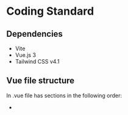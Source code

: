 # Coding Standard

## Dependencies

* Vite
* Vue.js 3
* Tailwind CSS v4.1

## Vue file structure

In .vue file has sections in the following order:

* <script setup lang="ts">
* <template>
* <style>